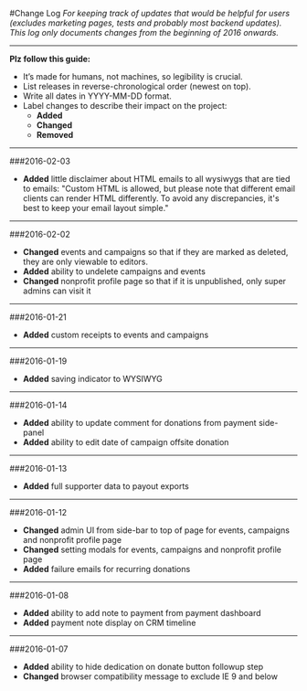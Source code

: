 #Change Log
*For keeping track of updates that would be helpful for users (excludes marketing pages, tests and probably most backend updates).  This log only documents changes from the beginning of 2016 onwards.* 

---
**Plz follow this guide:**

- It’s made for humans, not machines, so legibility is crucial.
- List releases in reverse-chronological order (newest on top).
- Write all dates in YYYY-MM-DD format.
- Label changes to describe their impact on the project:
	- **Added**  
	- **Changed** 
	- **Removed**

---

###2016-02-03
- **Added** little disclaimer about HTML emails to all wysiwygs that are tied to emails: "Custom HTML is allowed, but please note that different email clients can render HTML differently.  To avoid any discrepancies, it's best to keep your email layout simple."

---

###2016-02-02 
- **Changed** events and campaigns so that if they are marked as deleted, they are only viewable to editors.
- **Added** ability to undelete campaigns and events
- **Changed** nonprofit profile page so that if it is unpublished, only super admins can visit it

---

###2016-01-21 
- **Added** custom receipts to events and campaigns

---

###2016-01-19 
- **Added** saving indicator to WYSIWYG

---

###2016-01-14 
- **Added** ability to update comment for donations from payment side-panel
- **Added** ability to edit date of campaign offsite donation

---  

###2016-01-13 
- **Added** full supporter data to payout exports

---  

###2016-01-12
- **Changed** admin UI from side-bar to top of page for events, campaigns and nonprofit profile page
- **Changed** setting modals for events, campaigns and nonprofit profile page
- **Added** failure emails for recurring donations

---  

###2016-01-08 
- **Added** ability to add note to payment from payment dashboard
- **Added** payment note display on CRM timeline

---  

###2016-01-07
- **Added** ability to hide dedication on donate button followup step
- **Changed** browser compatibility message to exclude IE 9 and below
